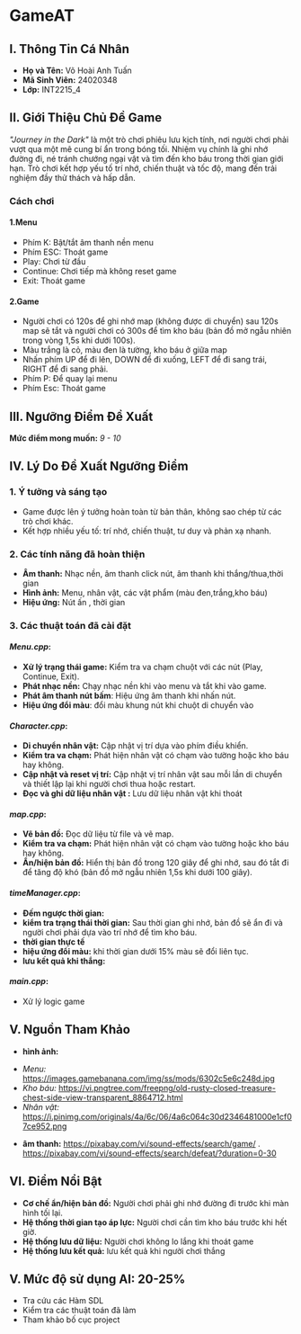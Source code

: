 # GameAT  

## I. Thông Tin Cá Nhân  
- **Họ và Tên:** Võ Hoài Anh Tuấn  
- **Mã Sinh Viên:** 24020348  
- **Lớp:** INT2215_4  

## II. Giới Thiệu Chủ Đề Game  
*"Journey in the Dark"* là một trò chơi phiêu lưu kịch tính, nơi người chơi phải vượt qua một mê cung bí ẩn trong bóng tối. Nhiệm vụ chính là ghi nhớ đường đi, né tránh chướng ngại vật và tìm đến kho báu trong thời gian giới hạn. Trò chơi kết hợp yếu tố trí nhớ, chiến thuật và tốc độ, mang đến trải nghiệm đầy thử thách và hấp dẫn.  
### Cách chơi
#### 1.Menu
- Phím K: Bật/tắt âm thanh nền menu
- Phím ESC: Thoát game
- Play: Chơi từ đầu
- Continue: Chơi tiếp mà không reset game
- Exit: Thoát game
#### 2.Game
- Người chơi có 120s để ghi nhớ map (không được di chuyển) sau 120s map sẽ tắt và người chơi có 300s để tìm kho báu (bản đồ mở ngẫu nhiên trong vòng 1,5s khi dưới 100s).
- Màu trắng là cỏ, màu đen là tường, kho báu ở giữa map
- Nhấn phím UP để đi lên, DOWN để đi xuống, LEFT để đi sang trái, RIGHT để đi sang phải.
- Phím P: Để quay lại menu
- Phím Esc: Thoát game
## III. Ngưỡng Điểm Đề Xuất  
**Mức điểm mong muốn:** *9 - 10*  

## IV. Lý Do Đề Xuất Ngưỡng Điểm  
### **1. Ý tưởng và sáng tạo**  
- Game được lên ý tưởng hoàn toàn từ bản thân, không sao chép từ các trò chơi khác.  
- Kết hợp nhiều yếu tố: trí nhớ, chiến thuật, tư duy và phản xạ nhanh.  

### **2. Các tính năng đã hoàn thiện**  
-  **Âm thanh:** Nhạc nền, âm thanh click nút, âm thanh khi thắng/thua,thời gian
-  **Hình ảnh:** Menu, nhân vật, các vật phẩm (màu đen,trắng,kho báu)
-  **Hiệu ứng:**  Nút ấn , thời gian

### **3. Các thuật toán đã cài đặt**  
#### *Menu.cpp*:
-  **Xử lý trạng thái game:** Kiểm tra va chạm chuột với các nút (Play, Continue, Exit). 
-  **Phát nhạc nền:** Chạy nhạc nền khi vào menu và tắt khi vào game. 
- **Phát âm thanh nút bấm**: Hiệu ứng âm thanh khi nhấn nút.
- **Hiệu ứng đổi màu**: đổi màu khung nút khi chuột di chuyển vào
#### *Character.cpp*:
- **Di chuyển nhân vật:** Cập nhật vị trí dựa vào phím điều khiển.
- **Kiểm tra va chạm:** Phát hiện nhân vật có chạm vào tường hoặc kho báu hay không. 
- **Cập nhật và reset vị trí:** Cập nhật vị trí nhân vật sau mỗi lần di chuyển và thiết lập lại khi người chơi thua hoặc restart.
- **Đọc và ghi dữ liệu nhân vật :** Lưu dữ liệu nhân vật khi thoát
#### *map.cpp*:
- **Vẽ bản đồ:** Đọc dữ liệu từ file và vẽ map.
- **Kiểm tra va chạm:** Phát hiện nhân vật có chạm vào tường hoặc kho báu hay không. 
- **Ẩn/hiện bản đồ:** Hiển thị bản đồ trong 120 giây để ghi nhớ, sau đó tắt đi để tăng độ khó (bản đồ mở ngẫu nhiên 1,5s khi dưới 100 giây).  
#### *timeManager.cpp*:
-  **Đếm ngược thời gian:** 
-  **kiểm tra trạng thái thời gian:** Sau thời gian ghi nhớ, bản đồ sẽ ẩn đi và người chơi phải dựa vào trí nhớ để tìm kho báu.
-  **thời gian thực tế**
-  **hiệu ứng đổi màu:** khi thời gian dưới 15% màu sẽ đổi liên tục.
- **lưu kết quả khi thắng:**
#### *main.cpp*:
- Xử lý logic game
## V. Nguồn Tham Khảo  
- **hình ảnh:** 
+ *Menu:* https://images.gamebanana.com/img/ss/mods/6302c5e6c248d.jpg  
+ *Kho báu:* https://vi.pngtree.com/freepng/old-rusty-closed-treasure-chest-side-view-transparent_8864712.html
+ *Nhân vật:* https://i.pinimg.com/originals/4a/6c/06/4a6c064c30d2346481000e1cf07ce952.png
- **âm thanh:** https://pixabay.com/vi/sound-effects/search/game/ . 
                https://pixabay.com/vi/sound-effects/search/defeat/?duration=0-30

## VI. Điểm Nổi Bật  
- **Cơ chế ẩn/hiện bản đồ:** Người chơi phải ghi nhớ đường đi trước khi màn hình tối lại.  
- **Hệ thống thời gian tạo áp lực:** Người chơi cần tìm kho báu trước khi hết giờ. 
- **Hệ thống lưu dữ liệu:** Người chơi không lo lắng khi thoát game 
- **Hệ thống lưu kết quả:** lưu kết quả khi người chơi thắng
## V. Mức độ sử dụng AI: 20-25%
- Tra cứu các Hàm SDL
- Kiểm tra các thuật toán đã làm
- Tham khảo bố cục project


